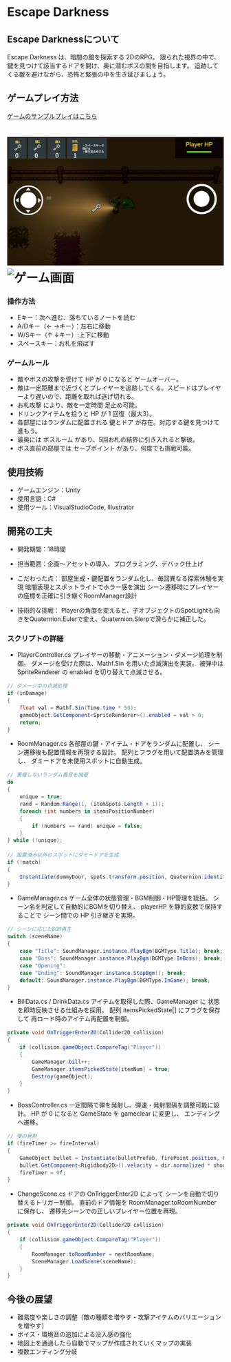 # Escape Darkness
## Escape Darknessについて
Escape Darkness は、暗闇の館を探索する 2DのRPG。
限られた視界の中で、鍵を見つけて該当するドアを開け、奥に潜むボスの間を目指します。
追跡してくる敵を避けながら、恐怖と緊張の中を生き延びましょう。

## ゲームプレイ方法
[ゲームのサンプルプレイはこちら]( https://arai1571.github.io/EscapeDarkness_web/)

![ゲーム画面](ReadmeImg/main.png)
![ゲーム画面](ReadmeImg/boss.png)
=======

### 操作方法
* Eキー：次へ進む、落ちているノートを読む
* A/Dキー（← →キー）：左右に移動
* W/Sキー（↑ ↓キー）:上下に移動
* スペースキー：お札を飛ばす
  
### ゲームルール
* 敵やボスの攻撃を受けて HP が 0 になると ゲームオーバー。
* 敵は一定距離まで近づくとプレイヤーを追跡してくる。スピードはプレイヤーより遅いので、距離を取れば逃げ切れる。
* お札攻撃 により、敵を一定時間 足止め可能。
* ドリンクアイテムを拾うと HP が 1 回復（最大3）。
* 各部屋にはランダムに配置される 鍵とドア が存在。対応する鍵を見つけて進もう。
* 最奥には ボスルーム があり、5回お札の結界に引き入れると撃破。
* ボス直前の部屋では セーブポイント があり、何度でも挑戦可能。

## 使用技術
* ゲームエンジン：Unity
* 使用言語：C#
* 使用ツール：VisualStudioCode, Illustrator

## 開発の工夫
* 開発期間：18時間
* 担当範囲：企画〜アセットの導入、プログラミング、デバック仕上げ
* こだわった点：
  部屋生成・鍵配置をランダム化し、毎回異なる探索体験を実現
  暗闇表現とスポットライトでホラー感を演出
  シーン遷移時にプレイヤーの座標を正確に引き継ぐRoomManager設計
  
* 技術的な挑戦：
Playerの角度を変えると、子オブジェクトのSpotLightも向きをQuaternion.Eulerで変え、Quaternion.Slerpで滑らかに補正した。

### スクリプトの詳細
* PlayerController.cs
プレイヤーの移動・アニメーション・ダメージ処理を制御。
ダメージを受けた際は、Mathf.Sin を用いた点滅演出を実装。
被弾中は SpriteRenderer の enabled を切り替えて点滅させる。

```C#
// ダメージ中の点滅処理
if (inDamage)
{
    float val = Mathf.Sin(Time.time * 50);
    gameObject.GetComponent<SpriteRenderer>().enabled = val > 0;
    return;
}
```

* RoomManager.cs
各部屋の鍵・アイテム・ドアをランダムに配置し、
シーン遷移後も配置情報を再現する設計。
配列とフラグを用いて配置済みを管理し、
ダミードアを未使用スポットに自動生成。
```C#
// 重複しないランダム番号を抽選
do
{
    unique = true;
    rand = Random.Range(1, (itemSpots.Length + 1));
    foreach (int numbers in itemsPositionNumber)
    {
        if (numbers == rand) unique = false;
    }
} while (!unique);

// 設置済み以外のスポットにダミードアを生成
if (!match)
{
    Instantiate(dummyDoor, spots.transform.position, Quaternion.identity);
}
```

* GameManager.cs
ゲーム全体の状態管理・BGM制御・HP管理を統括。
シーン名を判定して自動的にBGMを切り替え、
playerHP を静的変数で保持することで
シーン間での HP 引き継ぎを実現。
```C#
// シーンに応じたBGM再生
switch (sceneName)
{
    case "Title": SoundManager.instance.PlayBgm(BGMType.Title); break;
    case "Boss": SoundManager.instance.PlayBgm(BGMType.InBoss); break;
    case "Opening":
    case "Ending": SoundManager.instance.StopBgm(); break;
    default: SoundManager.instance.PlayBgm(BGMType.InGame); break;
}
```

* BillData.cs / DrinkData.cs
アイテムを取得した際、GameManager に
状態を即時反映させる仕組みを採用。
配列 itemsPickedState[] にフラグを保存して
再ロード時のアイテム再配置を制御。
```C#
private void OnTriggerEnter2D(Collider2D collision)
{
    if (collision.gameObject.CompareTag("Player"))
    {
        GameManager.bill++;
        GameManager.itemsPickedState[itemNum] = true;
        Destroy(gameObject);
    }
}
```

* BossController.cs
一定間隔で弾を発射し、弾速・発射間隔を調整可能に設計。
HP が 0 になると GameState を gameclear に変更し、
エンディングへ遷移。
```C#
// 弾の発射
if (fireTimer >= fireInterval)
{
    GameObject bullet = Instantiate(bulletPrefab, firePoint.position, Quaternion.identity);
    bullet.GetComponent<Rigidbody2D>().velocity = dir.normalized * shootSpeed;
    fireTimer = 0f;
}
```

* ChangeScene.cs
ドアの OnTriggerEnter2D によって
シーンを自動で切り替えるトリガー制御。
直前のドア情報を RoomManager.toRoomNumber に保存し、
遷移先シーンでの正しいプレイヤー位置を再現。
```C#
private void OnTriggerEnter2D(Collider2D collision)
{
    if (collision.gameObject.CompareTag("Player"))
    {
        RoomManager.toRoomNumber = nextRoomName;
        SceneManager.LoadScene(sceneName);
    }
}
```
## 今後の展望
* 難易度や楽しさの調整（敵の種類を増やす・攻撃アイテムのバリエーションを増やす）
* ボイス・環境音の追加による没入感の強化
* 地図上を通過したら自動でマップが作成されていくマップの実装
* 複数エンディング分岐



